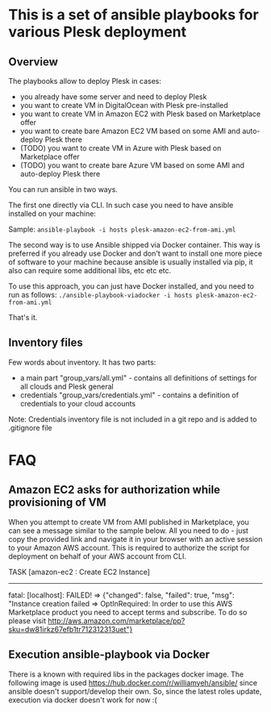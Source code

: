 This is a set of ansible playbooks for various Plesk deployment
===============================================================

Overview
--------
The playbooks allow to deploy Plesk in cases:
  - you already have some server and need to deploy Plesk
  - you want to create VM in DigitalOcean with Plesk pre-installed
  - you want to create VM in Amazon EC2 with Plesk based on Marketplace offer
  - you want to create bare Amazon EC2 VM based on some AMI and auto-deploy Plesk there
  -  (TODO) you want to create VM in Azure with Plesk based on Marketplace offer
  - (TODO) you want to create bare Azure VM based on some AMI and auto-deploy Plesk there
 

You can run ansible in two ways.

The first one directly via CLI. In such case you need to have ansible installed on your machine:

Sample: `ansible-playbook -i hosts plesk-amazon-ec2-from-ami.yml`

The second way is to use Ansible shipped via Docker container. This way is preferred if you already use Docker and don't want to install one more piece of software to your machine because ansible is usually installed via pip, it also can require some additional libs, etc etc etc.

To use this approach, you can just have Docker installed, and you need to run as follows: `./ansible-playbook-viadocker -i hosts plesk-amazon-ec2-from-ami.yml`

That's it.

Inventory files
---------------
Few words about inventory. It has two parts:
 - a main part "group_vars/all.yml" - contains all definitions of settings for all clouds and Plesk general
 - credentials "group_vars/credentials.yml" - contains a definition of credentials to your cloud accounts

Note: Credentials inventory file is not included in a git repo and is added to .gitignore file


FAQ
===
Amazon EC2 asks for authorization while provisioning of VM
----------------------------------------------------------
When you attempt to create VM from AMI published in Marketplace, you can see a message similar to the sample below. All you need to do - just copy the provided link and navigate it in your browser with an active session to your Amazon AWS account. This is required to authorize the script for deployment on behalf of your AWS account from CLI.

TASK [amazon-ec2 : Create EC2 Instance]
***************************************
fatal: [localhost]: FAILED! => {"changed": false, "failed": true, "msg": "Instance creation failed => OptInRequired: In order to use this AWS Marketplace product you need to accept terms and subscribe. To do so please visit http://aws.amazon.com/marketplace/pp?sku=dw81irkz67efb1tr712312313uet"}

 Execution ansible-playbook via Docker
 -------------------------------------
 There is a known with required libs in the packages docker image. The following image is used https://hub.docker.com/r/williamyeh/ansible/ since ansible doesn't support/develop their own.
 So, since the latest roles update, execution via docker doesn't work for now :(
   
 